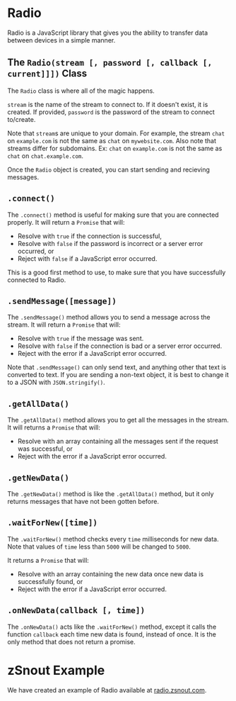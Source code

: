 # Radio
Radio is a JavaScript library that gives you the ability to transfer data between devices in a simple manner.

## The `Radio(stream [, password [, callback [, current]]])` Class
The `Radio` class is where all of the magic happens.

`stream` is the name of the stream to connect to. If it doesn't exist, it is created.
If provided, `password` is the password of the stream to connect to/create.

Note that `stream`s are unique to your domain. For example, the stream `chat` on `example.com` is not the same as `chat` on `mywebsite.com`. Also note that streams differ for subdomains. Ex: `chat` on `example.com` is not the same as `chat` on `chat.example.com`.

Once the `Radio` object is created, you can start sending and recieving messages.

## `.connect()`
The `.connect()` method is useful for making sure that you are connected properly. It will return a `Promise` that will:
 - Resolve with `true` if the connection is successful,
 - Resolve with `false` if the password is incorrect or a server error occurred, or
 - Reject with `false` if a JavaScript error occurred.

This is a good first method to use, to make sure that you have successfully connected to Radio.

## `.sendMessage([message])`
The `.sendMessage()` method allows you to send a message across the stream. It will return a `Promise` that will:
 - Resolve with `true` if the message was sent.
 - Resolve with `false` if the connection is bad or a server error occurred.
 - Reject with the error if a JavaScript error occurred.

Note that `.sendMessage()` can only send text, and anything other that text is converted to text. If you are sending a non-text object, it is best to change it to a JSON with `JSON.stringify()`.

## `.getAllData()`
The `.getAllData()` method allows you to get all the messages in the stream. It will returns a `Promise` that will:
 - Resolve with an array containing all the messages sent if the request was successful, or
 - Reject with the error if a JavaScript error occurred.

## `.getNewData()`
The `.getNewData()` method is like the `.getAllData()` method, but it only returns messages that have not been gotten before.

## `.waitForNew([time])`
The `.waitForNew()` method checks every `time` milliseconds for new data. Note that values of `time` less than `5000` will be changed to `5000`.

It returns a `Promise` that will:
 - Resolve with an array containing the new data once new data is successfully found, or
 - Reject with the error if a JavaScript error occurred.

## `.onNewData(callback [, time])`
The `.onNewData()` acts like the `.waitForNew()` method, except it calls the function `callback` each time new data is found, instead of once. It is the only method that does not return a promise.

# zSnout Example
We have created an example of Radio available at [radio.zsnout.com](https://radio.zsnout.com/).
